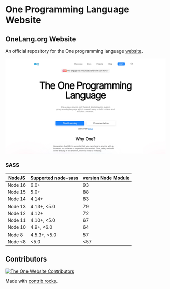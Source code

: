 # One Programming Language Website

## OneLang.org Website

An official repository for the One programming language [website](http://onelang.org/).

![One Programming Language Website](ui-screenshots/screenshot.jpg)

### SASS

| NodeJS  | Supported node-sass | version Node Module |
| ------- | ------------------- | ------------------- |
| Node 16 | 6.0+                | 93                  |
| Node 15 | 5.0+                | 88                  |
| Node 14 | 4.14+               | 83                  |
| Node 13 | 4.13+, <5.0         | 79                  |
| Node 12 | 4.12+               | 72                  |
| Node 11 | 4.10+, <5.0         | 67                  |
| Node 10 | 4.9+, <6.0          | 64                  |
| Node 8  | 4.5.3+, <5.0        | 57                  |
| Node <8 | <5.0                | <57                 |

## Contributors

<a href="https://github.com/One-Language/Website/graphs/contributors">
  <img src="https://contrib.rocks/image?repo=One-Language/Website" alt="The One Website Contributors">
</a>

Made with [contrib.rocks](https://contrib.rocks/preview?repo=One-Language/Website).
